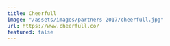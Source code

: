```yaml
---
title: Cheerfull
image: "/assets/images/partners-2017/cheerfull.jpg"
url: https://www.cheerfull.co/
featured: false
---
```


